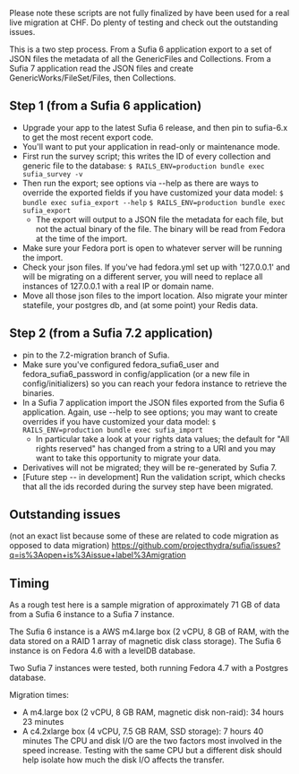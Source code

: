 Please note these scripts are not fully finalized by have been used for a real live migration at CHF. Do plenty of testing and check out the outstanding issues. 

This is a two step process. From a Sufia 6 application export to a set of JSON files the metadata of all the GenericFiles and Collections. From a Sufia 7 application read the JSON files and create GenericWorks/FileSet/Files, then Collections. 

## Step 1 (from a Sufia 6 application)
- Upgrade your app to the latest Sufia 6 release, and then pin to sufia-6.x to get the most recent export code.
- You'll want to put your application in read-only or maintenance mode.
- First run the survey script; this writes the ID of every collection and generic file to the database:
`$ RAILS_ENV=production bundle exec sufia_survey -v`
- Then run the export; see options via --help as there are ways to override the exported fields if you have customized your data model:
`$ bundle exec sufia_export --help`
`$ RAILS_ENV=production bundle exec sufia_export`
  - The export will output to a JSON file the metadata for each file, but not the actual binary of the file. The binary will be read from Fedora at the time of the import.
- Make sure your Fedora port is open to whatever server will be running the import.
- Check your json files. If you've had fedora.yml set up with '127.0.0.1' and will be migrating on a different server, you will need to replace all instances of 127.0.0.1 with a real IP or domain name.
- Move all those json files to the import location. Also migrate your minter statefile, your postgres db, and (at some point) your Redis data.

## Step 2 (from a Sufia 7.2 application)
- pin to the 7.2-migration branch of Sufia.
- Make sure you've configured fedora_sufia6_user and fedora_sufia6_password in config/application (or a new file in config/initializers) so you can reach your fedora instance to retrieve the binaries.
- In a Sufia 7 application import the JSON files exported from the Sufia 6 application. Again, use --help to see options; you may want to create overrides if you have customized your data model:
`$ RAILS_ENV=production bundle exec sufia_import`
  - In particular take a look at your rights data values; the default for "All rights reserved" has changed from a string to a URI and you may want to take this opportunity to migrate your data.
- Derivatives will not be migrated; they will be re-generated by Sufia 7.
- [Future step -- in development] Run the validation script, which checks that all the ids recorded during the survey step have been migrated.


## Outstanding issues
(not an exact list because some of these are related to code migration as opposed to data migration)
https://github.com/projecthydra/sufia/issues?q=is%3Aopen+is%3Aissue+label%3Amigration

## Timing
As a rough test here is a sample migration of approximately 71 GB of data from a Sufia 6 instance to a Sufia 7 instance.

The Sufia 6 instance is a AWS m4.large box (2 vCPU, 8 GB of RAM, with the data stored on a RAID 1 array of magnetic disk class storage). The Sufia 6 instance is on Fedora 4.6 with a levelDB database.

Two Sufia 7 instances were tested, both running Fedora 4.7 with a Postgres database.

Migration times:
* A m4.large box (2 vCPU, 8 GB RAM, magnetic disk non-raid): 34 hours 23 minutes 
* A c4.2xlarge box (4 vCPU, 7.5 GB RAM, SSD storage): 7 hours 40 minutes
The CPU and disk I/O are the two factors most involved in the speed increase. Testing with the same CPU but a different disk should help isolate how much the disk I/O affects the transfer.